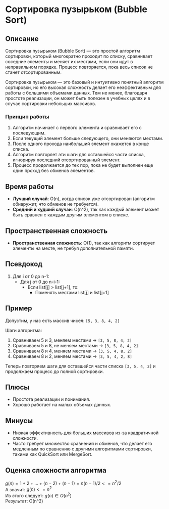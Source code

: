 # Сортировка пузырьком (Bubble Sort)

## Описание

Сортировка пузырьком (Bubble Sort) — это простой алгоритм сортировки, который многократно проходит по списку, сравнивает соседние элементы и меняет их местами, если они идут в неправильном порядке. Процесс повторяется, пока весь список не станет отсортированным.

Сортировка пузырьком — это базовый и интуитивно понятный алгоритм сортировки, но его высокая сложность делает его неэффективным для работы с большими объемами данных. Тем не менее, благодаря простоте реализации, он может быть полезен в учебных целях и в случае сортировки небольших массивов.


### Принцип работы

1. Алгоритм начинает с первого элемента и сравнивает его с последующим.
2. Если текущий элемент больше следующего, они меняются местами.
3. После одного прохода наибольший элемент окажется в конце списка.
4. Алгоритм повторяет эти шаги для оставшейся части списка, игнорируя последний отсортированный элемент.
5. Процесс продолжается до тех пор, пока не будет выполнен еще один проход без обменов элементов.

## Время работы

- **Лучший случай**: O(n), когда список уже отсортирован (алгоритм обнаружит, что обменов не требуется).
- **Средний и худший случаи**: O(n^2), так как каждый элемент может быть сравнен с каждым другим элементом в списке.

## Пространственная сложность

- **Пространственная сложность**: O(1), так как алгоритм сортирует элементы на месте, не требуя дополнительной памяти.

## Псевдокод

1. Для i от 0 до n-1:
   - Для j от 0 до n-i-1:
     - Если list[j] > list[j+1], то:
       - Поменять местами list[j] и list[j+1]

## Пример

Допустим, у нас есть массив чисел: `[5, 3, 8, 4, 2]`

Шаги алгоритма:
1. Сравниваем 5 и 3, меняем местами -> `[3, 5, 8, 4, 2]`
2. Сравниваем 5 и 8, не меняем местами -> `[3, 5, 8, 4, 2]`
3. Сравниваем 8 и 4, меняем местами -> `[3, 5, 4, 8, 2]`
4. Сравниваем 8 и 2, меняем местами -> `[3, 5, 4, 2, 8]`

Теперь повторяем шаги для оставшейся части списка `[3, 5, 4, 2]` и продолжаем процесс до полной сортировки.

## Плюсы

- Простота реализации и понимания.
- Хорошо работает на малых объемах данных.
  
## Минусы

- Низкая эффективность для больших массивов из-за квадратичной сложности.
- Часто требует множество сравнений и обменов, что делает его медленным по сравнению с другими алгоритмами сортировки, такими как QuickSort или MergeSort.



## Оценка сложности алгоритма
$g(n) = 1+2+...+(n-2)+(n-1) = n(n-1)/2 <= n^2 / 2$  
А значит: $g(n) <= n^2$  
Из этого следует: $g(n) \in O(n^2)$  
Результат: O(n^2)  